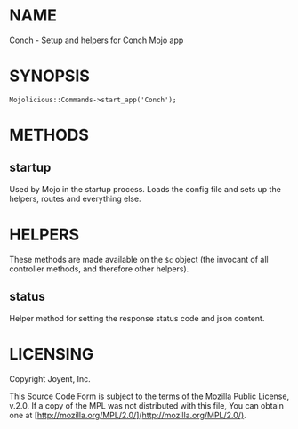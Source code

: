 # NAME

Conch - Setup and helpers for Conch Mojo app

# SYNOPSIS

```
Mojolicious::Commands->start_app('Conch');
```

# METHODS

## startup

Used by Mojo in the startup process. Loads the config file and sets up the
helpers, routes and everything else.

# HELPERS

These methods are made available on the `$c` object (the invocant of all controller methods,
and therefore other helpers).

## status

Helper method for setting the response status code and json content.

# LICENSING

Copyright Joyent, Inc.

This Source Code Form is subject to the terms of the Mozilla Public License,
v.2.0. If a copy of the MPL was not distributed with this file, You can obtain
one at [http://mozilla.org/MPL/2.0/](http://mozilla.org/MPL/2.0/).
